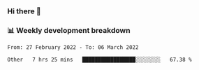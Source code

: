### Hi there 👋

### 📊 Weekly development breakdown
<!--START_SECTION:waka-->

```text
From: 27 February 2022 - To: 06 March 2022

Other   7 hrs 25 mins   █████████████████░░░░░░░░   67.38 %
```

<!--END_SECTION:waka-->
